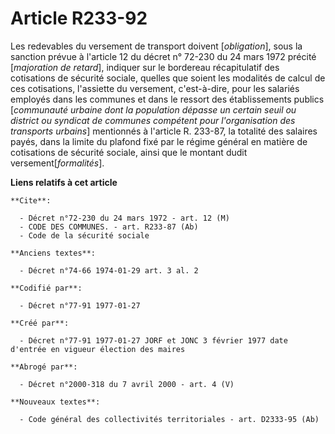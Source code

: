 # Article R233-92

Les redevables du versement de transport doivent [*obligation*], sous la sanction prévue à l'article 12 du décret n° 72-230
du 24 mars 1972 précité [*majoration de retard*], indiquer sur le bordereau récapitulatif des cotisations de sécurité
sociale, quelles que soient les modalités de calcul de ces cotisations, l'assiette du versement, c'est-à-dire, pour les
salariés employés dans les communes et dans le ressort des établissements publics [*communauté urbaine dont la population
dépasse un certain seuil ou district ou syndicat de communes compétent pour l'organisation des transports urbains*]
mentionnés à l'article R. 233-87, la totalité des salaires payés, dans la limite du plafond fixé par le régime général en
matière de cotisations de sécurité sociale, ainsi que le montant dudit versement[*formalités*].

**Liens relatifs à cet article**

	**Cite**:

	  - Décret n°72-230 du 24 mars 1972 - art. 12 (M)
	  - CODE DES COMMUNES. - art. R233-87 (Ab)
	  - Code de la sécurité sociale

	**Anciens textes**:

	  - Décret n°74-66 1974-01-29 art. 3 al. 2

	**Codifié par**:

	  - Décret n°77-91 1977-01-27

	**Créé par**:

	  - Décret n°77-91 1977-01-27 JORF et JONC 3 février 1977 date d'entrée en vigueur élection des maires

	**Abrogé par**:

	  - Décret n°2000-318 du 7 avril 2000 - art. 4 (V)

	**Nouveaux textes**:

	  - Code général des collectivités territoriales - art. D2333-95 (Ab)
